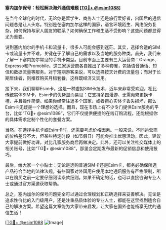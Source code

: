 **塞内加尔保号：轻松解决海外通信难题 [[TG💪+ @esim1088](https://t.me/s/esim1088)]**

在当今全球化的时代，无论你是留学生、商务人士还是旅行爱好者，出国后的通信问题总是让人头疼。特别是在塞内加尔这样的国家，语言环境陌生、网络服务复杂，如何保持与家人朋友的联系？如何确保工作和生活不受影响？这些问题都显得尤为重要。

说到塞内加尔的手机卡和流量卡，很多人可能会感到迷茫。其实，选择合适的SIM卡或流量卡并不难，关键在于了解自己的需求以及当地的服务种类。首先，我们来了解一下塞内加尔常见的手机卡类型。目前市面上主要有三大运营商：Orange、Expresso和Promobile。这三家运营商各自推出了多种套餐，包括语音通话、短信和数据流量等服务。对于短期游客来说，可以选择按天计费的流量包；而对于长期居住者，则推荐购买月租套餐，这样既经济又实用。

接下来，我们聊聊Esim卡，这是一种虚拟SIM卡技术，近年来非常受欢迎。相比传统实体SIM卡，Esim卡的优势显而易见：它支持多国漫游、无需频繁更换卡槽，并且操作简便。如果你经常往返多个国家，或者担心实体卡丢失损坏，那么Esim卡无疑是一个理想的选择。而且，现在市场上有不少专门提供Esim服务的平台，比如“TG💪+ @esim1088”，它们不仅提供便捷的在线订购流程，还能根据你的具体需求定制个性化的套餐方案。

当然，在选择手机卡或Esim卡时，还需要考虑价格因素。一般来说，不同运营商的价格差异不大，但某些特定时段（如节假日）可能会推出优惠活动。因此，建议大家提前做好功课，对比几家服务商后再做决定。此外，还可以关注社交媒体上的相关账号，比如“TG💪+ @esim1088”，那里会定期发布最新的促销信息和使用技巧。

最后，给大家一个小贴士：无论是选购普通SIM卡还是Esim卡，都务必确保所选产品符合当地的法律法规。有些国家对外国用户使用本地通讯服务有严格限制，所以在购买之前一定要仔细阅读条款细则。如果不确定的话，也可以直接咨询专业人士或通过官方渠道获取帮助。

总之，塞内加尔的保号问题完全可以通过合理规划和正确选择来妥善解决。无论是追求性价比的入门级用户，还是注重品质体验的专业人士，都能在这里找到适合自己的解决方案。希望这篇文章能为大家带来启发，让大家在国外也能畅享无忧的通信生活！

[[TG💪+ @esim1088](https://t.me/s/esim1088) ![Image](https://i.postimg.cc/4NQfJmqS/Snipaste-2025-05-13-00-14-12.png)]